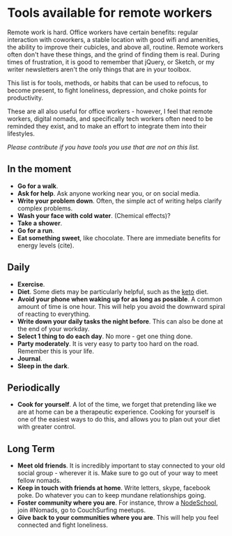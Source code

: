# Tools available for remote workers

Remote work is hard. Office workers have certain benefits: regular interaction with coworkers, a stable location with good wifi and amenities, the ability to improve their cubicles, and above all, routine. Remote workers often don't have these things, and the grind of finding them is real. During times of frustration, it is good to remember that jQuery, or Sketch, or my writer newsletters aren't the only things that are in your toolbox. 

This list is for tools, methods, or habits that can be used to refocus, to become present, to fight loneliness, depression, and choke points for productivity. 

These are all also useful for office workers - however, I feel that remote workers, digital nomads, and specifically tech workers often need to be reminded they exist, and to make an effort to integrate them into their lifestyles.

_Please contribute if you have tools you use that are not on this list._ 

## In the moment
 
 * **Go for a walk**.
 * **Ask for help**. Ask anyone working near you, or on social media.
 * **Write your problem down**. Often, the simple act of writing helps clarify complex problems. 
 * **Wash your face with cold water**. (Chemical effects)?
 * **Take a shower**.
 * **Go for a run**. 
 * **Eat something sweet**, like chocolate. There are immediate benefits for energy levels (cite).

## Daily

 * **Exercise**.
 * **Diet**. Some diets may be particularly helpful, such as the [keto]() diet. 
 * **Avoid your phone when waking up for as long as possible**. A common amount of time is one hour. This will help you avoid the downward spiral of reacting to everything.
 * **Write down your daily tasks the night before**. This can also be done at the end of your workday.
 * **Select 1 thing to do each day**. No more - get one thing done.
 * **Party moderately**. It is very easy to party too hard on the road. Remember this is your life. 
 * **Journal**. 
 * **Sleep in the dark**. 

## Periodically

 * **Cook for yourself**. A lot of the time, we forget that pretending like we are at home can be a therapeutic experience. Cooking for yourself is one of the easiest ways to do this, and allows you to plan out your diet with greater control. 

## Long Term

 * **Meet old friends**. It is incredibly important to stay connected to your old social group - wherever it is. Make sure to go out of your way to meet fellow nomads. 
 * **Keep in touch with friends at home**. Write letters, skype, facebook poke. Do whatever you can to keep mundane relationships going.
 * **Foster community where you are**. For instance, throw a [NodeSchool](http://nodeschool.io), join #Nomads, go to CouchSurfing meetups.
 * **Give back to your communities where you are**. This will help you feel connected and fight loneliness.
